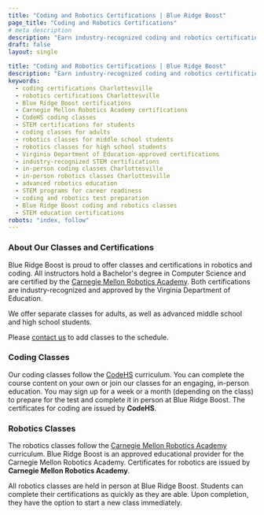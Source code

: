 ```yaml
---
title: "Coding and Robotics Certifications | Blue Ridge Boost"
page_title: "Coding and Robotics Certifications"
# meta description
description: "Earn industry-recognized coding and robotics certifications at Blue Ridge Boost in Charlottesville, VA! Using CodeHS and Carnegie Mellon Robotics Academy curricula, we offer in-person classes for advanced students and adults. Approved by the Virginia Department of Education."
draft: false
layout: single

title: "Coding and Robotics Certifications | Blue Ridge Boost"
description: "Earn industry-recognized coding and robotics certifications at Blue Ridge Boost in Charlottesville. Courses follow CodeHS and Carnegie Mellon Robotics Academy curriculums and are approved by the Virginia Department of Education."
keywords:
  - coding certifications Charlottesville
  - robotics certifications Charlottesville
  - Blue Ridge Boost certifications
  - Carnegie Mellon Robotics Academy certifications
  - CodeHS coding classes
  - STEM certifications for students
  - coding classes for adults
  - robotics classes for middle school students
  - robotics classes for high school students
  - Virginia Department of Education-approved certifications
  - industry-recognized STEM certifications
  - in-person coding classes Charlottesville
  - in-person robotics classes Charlottesville
  - advanced robotics education
  - STEM programs for career readiness
  - coding and robotics test preparation
  - Blue Ridge Boost coding and robotics classes
  - STEM education certifications
robots: "index, follow"
---
```


<section>
  <h3>About Our Classes and Certifications</h3>
  <p>
    Blue Ridge Boost is proud to offer classes and certifications in robotics and coding. 
    All instructors hold a Bachelor's degree in Computer Science and are certified by the 
    <a href="https://www.cmu.edu/roboticsacademy/" target="_blank" rel="noopener">Carnegie Mellon Robotics Academy</a>. 
    Both certifications are industry-recognized and approved by the Virginia Department of Education.
  </p>

  <p>
    We offer separate classes for adults, as well as advanced middle school and high school students.
  </p>

  <div class="container p-3 b-3 darknote">
    <p>
      Please <a href="/contact" aria-label="Contact us to add classes to the schedule" class="darknote">contact us</a> 
      to add classes to the schedule.
    </p>
  </div>

  <h3>Coding Classes</h3>
  <p>
    Our coding classes follow the 
    <a href="https://codehs.com/" target="_blank" rel="noopener">CodeHS</a> curriculum. 
    You can complete the course content on your own or join our classes for an engaging, 
    in-person education. You may sign up for a week or a month (depending on the class) 
    to prepare for the test and complete it in person at Blue Ridge Boost. 
    The certificates for coding are issued by <strong>CodeHS</strong>.
  </p>

  <h3>Robotics Classes</h3>
  <p>
    The robotics classes follow the 
    <a href="https://www.cmu.edu/roboticsacademy/" target="_blank" rel="noopener">
      Carnegie Mellon Robotics Academy
    </a> curriculum. Blue Ridge Boost is an approved educational provider for the 
    Carnegie Mellon Robotics Academy. Certificates for robotics are issued by 
    <strong>Carnegie Mellon Robotics Academy</strong>.
  </p>
  <p>
    All robotics classes are held in person at Blue Ridge Boost. Students can complete 
    their certifications as quickly as they are able. Upon completion, they have the option 
    to start a new class immediately.
  </p>
</section>

<div class="container">
    <div>
        <script data-cfasync="false" type="text/javascript" src="https://app.ecwid.com/script.js?106136041&data_platform=code"
        charset="utf-8"></script><script type="text/javascript">
        xProductBrowser("views=grid(20,5) list(60) table(60)","categoryView=grid","id=my-store-106136041", 
        "defaultCategoryId=181375616");</script>
    </div>
</div>

